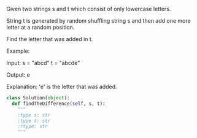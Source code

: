 
Given two strings s and t which consist of only lowercase letters.

String t is generated by random shuffling string s and then add one more letter at a random position.

Find the letter that was added in t.

Example:

Input:
s = "abcd"
t = "abcde"

Output:
e

Explanation:
'e' is the letter that was added.



```python
class Solution(object):
  def findTheDifference(self, s, t):
    """
    :type s: str
    :type t: str
    :rtype: str
    """
```
